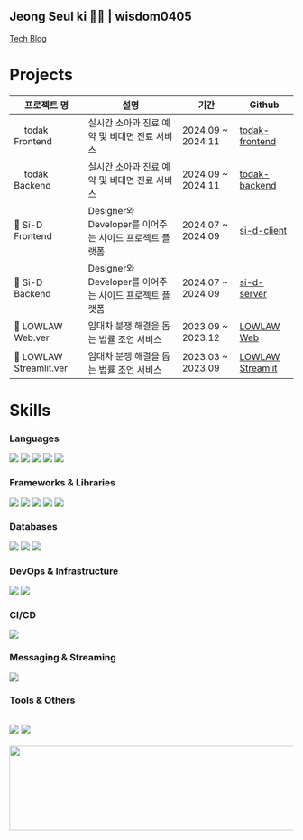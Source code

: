 ## Jeong Seul ki 🏄‍♂️ | wisdom0405
[Tech Blog](https://why-so-chill.tistory.com/)

# Projects
|프로젝트 명|설명|기간|Github|
|------|---|---|---|
|<img src="https://github.com/user-attachments/assets/ebe09565-8b5f-4f3f-afa5-854b7740c9aa" width="14px" align="absmiddle"> todak Frontend |실시간 소아과 진료 예약 및 비대면 진료 서비스|2024.09 ~ 2024.11|[todak-frontend](https://github.com/Todak-Padak/TodakTodak_frontend)|
|<img src="https://github.com/user-attachments/assets/ebe09565-8b5f-4f3f-afa5-854b7740c9aa" width="14px" align="absmiddle"> todak Backend |실시간 소아과 진료 예약 및 비대면 진료 서비스|2024.09 ~ 2024.11|[todak-backend](https://github.com/Todak-Padak/TodakTodak_backend)|
| 🍾 Si-D Frontend |Designer와 Developer를 이어주는 사이드 프로젝트 플랫폼|2024.07 ~ 2024.09|[si-d-client](https://github.com/devjeans-si-d/Si-D-client)|
| 🍾 Si-D Backend |Designer와 Developer를 이어주는 사이드 프로젝트 플랫폼 |2024.07 ~ 2024.09|[si-d-server](https://github.com/devjeans-si-d/Si-D-server)|
|🏡 LOWLAW Web.ver| 임대차 분쟁 해결을 돕는 법률 조언 서비스 |2023.09 ~ 2023.12|[LOWLAW Web](https://github.com/LOWLAW-TEAM/Integrate)|
|🏡 LOWLAW Streamlit.ver| 임대차 분쟁 해결을 돕는 법률 조언 서비스 |2023.03 ~ 2023.09|[LOWLAW Streamlit](https://github.com/wisdom0405/LOWLAW-AWS)|


# Skills

### Languages
<img src="https://img.shields.io/badge/java-007396?style=for-the-badge&logo=OpenJDK&logoColor=white">  <img src="https://img.shields.io/badge/Python-3776AB?style=for-the-badge&logo=Python&logoColor=white"> <img src="https://img.shields.io/badge/JavaScript-F7DF1E?style=for-the-badge&logo=JavaScript&logoColor=white">
<img src="https://img.shields.io/badge/HTML5-E34F26?style=for-the-badge&logo=HTML5&logoColor=white">
<img src="https://img.shields.io/badge/CSS3-1572B6?style=for-the-badge&logo=CSS3&logoColor=white">


### Frameworks & Libraries
<img src="https://img.shields.io/badge/springboot-6DB33F?style=for-the-badge&logo=springboot&logoColor=white"> <img src="https://img.shields.io/badge/Spring Security-6DB33F?style=for-the-badge&logo=springsecurity&logoColor=white"> <img src="https://img.shields.io/badge/Streamlit-FF4B4B?style=for-the-badge&logo=Streamlit&logoColor=white"> <img src="https://img.shields.io/badge/vue.js-4FC08D?style=for-the-badge&logo=Vue.js&logoColor=white"> <img src="https://img.shields.io/badge/pandas-150458?style=for-the-badge&logo=pandas&logoColor=white">

### Databases
 <img src="https://img.shields.io/badge/mariaDB-003545?style=for-the-badge&logo=mariaDB&logoColor=white"> <img src="https://img.shields.io/badge/MySQL-4479A1?style=for-the-badge&logo=MySQL&logoColor=white"> <img src="https://img.shields.io/badge/redis-FF4438?style=for-the-badge&logo=redis&logoColor=white"> 

### DevOps & Infrastructure
<img src="https://img.shields.io/badge/docker-%230db7ed.svg?style=for-the-badge&logo=docker&logoColor=white"> <img src="https://img.shields.io/badge/kubernetes-326CE5.svg?style=for-the-badge&logo=kubernetes&logoColor=white"> 

### CI/CD
<img src="https://img.shields.io/badge/GitHub Actions-2088FF?style=for-the-badge&logo=GitHub Actions&logoColor=white"> 

### Messaging & Streaming
<img src="https://img.shields.io/badge/apachekafka-231F20?style=for-the-badge&logo=apachekafka&logoColor=white"> 

### Tools & Others
<img src="https://img.shields.io/badge/intellijidea-000000?style=for-the-badge&logo=intellijidea&logoColor=white"> <img src="https://img.shields.io/badge/postman-FF6C37?style=for-the-badge&logo=postman&logoColor=white"> 
------

<a href="https://www.gitanimals.org/en_US?utm_medium=image&utm_source=wisdom0405&utm_content=line">
  <img
    src="https://render.gitanimals.org/lines/wisdom0405?pet-id=652361468295241008"
    width="600"
    height="150"
  />
</a>
  
  
